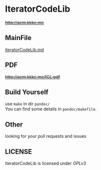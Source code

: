 # IteratorCodeLib

~~http://acm.kkke.me~~

## MainFile

[iteratorCodeLib.md](https://github.com/kkkeQAQ/IteratorCodeLib/blob/master/iteratorCodeLib.md)

## PDF

~~http://acm.kkke.me/ICL.pdf~~

## Build Yourself

use `make` in dir `pandoc/`  
You can find some details in `pandoc/makefile`.

## Other

looking for your pull requests and issues

## LICENSE

IteratorCodeLib is licensed under *GPLv3*
